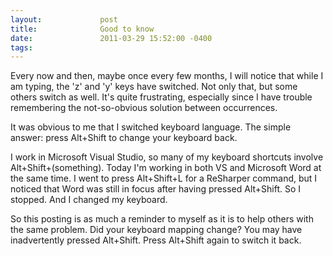 ```yaml
---
layout:             post
title:              Good to know
date:               2011-03-29 15:52:00 -0400
tags:               
---
```


Every now and then, maybe once every few months, I will notice that while I am typing, the 'z' and 'y' keys have switched. Not only that, but some others switch as well. It's quite frustrating, especially since I have trouble remembering the not-so-obvious solution between occurrences.

It was obvious to me that I switched keyboard language. The simple answer: press Alt+Shift to change your keyboard back.

I work in Microsoft Visual Studio, so many of my keyboard shortcuts involve Alt+Shift+(something). Today I'm working in both VS and Microsoft Word at the same time. I went to press Alt+Shift+L for a ReSharper command, but I noticed that Word was still in focus after having pressed Alt+Shift. So I stopped. And I changed my keyboard.

So this posting is as much a reminder to myself as it is to help others with the same problem. Did your keyboard mapping change? You may have inadvertently pressed Alt+Shift. Press Alt+Shift again to switch it back.

